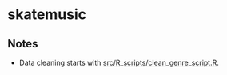 # skatemusic

## Notes

* Data cleaning starts with [src/R_scripts/clean_genre_script.R](src/R_scripts/clean_genre_script.R). 